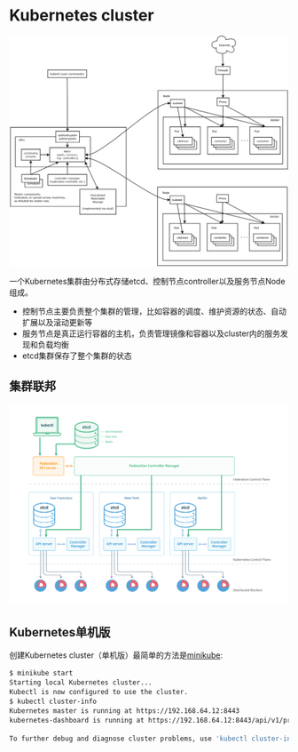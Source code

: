 # Kubernetes cluster

![集群架构图](../images/architecture.png)

一个Kubernetes集群由分布式存储etcd、控制节点controller以及服务节点Node组成。

- 控制节点主要负责整个集群的管理，比如容器的调度、维护资源的状态、自动扩展以及滚动更新等
- 服务节点是真正运行容器的主机，负责管理镜像和容器以及cluster内的服务发现和负载均衡
- etcd集群保存了整个集群的状态

## 集群联邦

![集群联邦架构图](../images/federation.png)

## Kubernetes单机版

创建Kubernetes cluster（单机版）最简单的方法是[minikube](https://github.com/kubernetes/minikube):

```sh
$ minikube start                                              
Starting local Kubernetes cluster...  
Kubectl is now configured to use the cluster.
$ kubectl cluster-info
Kubernetes master is running at https://192.168.64.12:8443
kubernetes-dashboard is running at https://192.168.64.12:8443/api/v1/proxy/namespaces/kube-system/services/kubernetes-dashboard

To further debug and diagnose cluster problems, use 'kubectl cluster-info dump'.   
```

